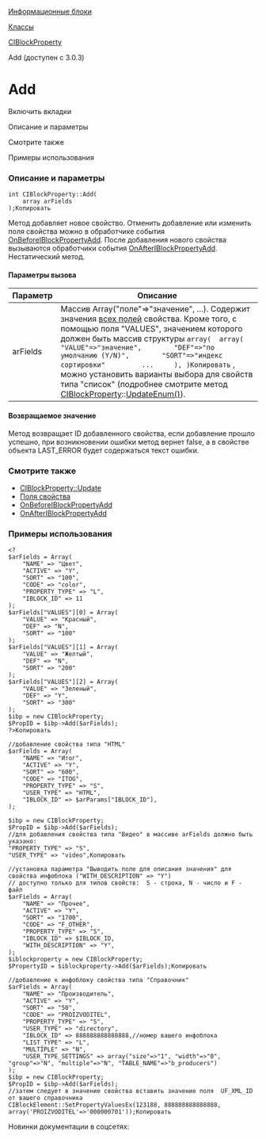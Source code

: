 [Информационные блоки](/api_help/iblock/index.php)

[Классы](/api_help/iblock/classes/index.php)

[CIBlockProperty](/api_help/iblock/classes/ciblockproperty/index.php)

Add (доступен с 3.0.3)

Add
===

Включить вкладки

Описание и параметры

Смотрите также

Примеры использования

### Описание и параметры

```
int CIBlockProperty::Add(
	array arFields
);Копировать
```

Метод добавляет новое свойство. Отменить добавление или изменить поля свойства можно в обработчике события [OnBeforeIBlockPropertyAdd](/api_help/iblock/events/onbeforeiblockpropertyadd.php). После добавления нового свойства вызываются обработчики события [OnAfterIBlockPropertyAdd](/api_help/iblock/events/onafteriblockpropertyadd.php). Нестатический метод.

#### Параметры вызова

| Параметр | Описание |
| --- | --- |
| arFields | Массив Array("поле"=>"значение", ...).   Содержит значения [всех полей](/api_help/iblock/fields.php#fproperty) свойства. Кроме того, с помощью поля "VALUES", значением которого должен быть массив структуры  ``` array( 	array( 		"VALUE"=>"значение", 		"DEF"=>"по умолчанию (Y/N)", 		"SORT"=>"индекс сортировки" 		... 	), )Копировать ```  , можно установить варианты выбора для свойств типа "список" (подробнее смотрите метод [CIBlockProperty](/api_help/iblock/classes/ciblockproperty/index.php)::[UpdateEnum()](/api_help/iblock/classes/ciblockproperty/updateenum.php)). |

#### Возвращаемое значение

Метод возвращает ID добавленного свойства, если добавление прошло успешно, при возникновении ошибки метод вернет false, а в свойстве объекта LAST\_ERROR будет содержаться текст ошибки.

### Смотрите также

* [CIBlockProperty::Update](/api_help/iblock/classes/ciblockproperty/update.php)
* [Поля свойства](/api_help/iblock/fields.php#fproperty)
* [OnBeforeIBlockPropertyAdd](/api_help/iblock/events/onbeforeiblockpropertyadd.php)
* [OnAfterIBlockPropertyAdd](/api_help/iblock/events/onafteriblockpropertyadd.php)

### Примеры использования

```
<?
$arFields = Array(
	"NAME" => "Цвет",
	"ACTIVE" => "Y",
	"SORT" => "100",
	"CODE" => "color",
	"PROPERTY_TYPE" => "L",
	"IBLOCK_ID" => 11
);
$arFields["VALUES"][0] = Array(
	"VALUE" => "Красный",
	"DEF" => "N",
	"SORT" => "100"
);
$arFields["VALUES"][1] = Array(
	"VALUE" => "Желтый",
	"DEF" => "N",
	"SORT" => "200"
);
$arFields["VALUES"][2] = Array(
	"VALUE" => "Зеленый",
	"DEF" => "Y",
	"SORT" => "300"
);
$ibp = new CIBlockProperty;
$PropID = $ibp->Add($arFields);
?>Копировать
```

```
//добавление свойства типа "HTML"
$arFields = Array(
	"NAME" => "Итог",
	"ACTIVE" => "Y",
	"SORT" => "600",
	"CODE" => "ITOG",
	"PROPERTY_TYPE" => "S",
	"USER_TYPE" => "HTML", 
	"IBLOCK_ID" => $arParams["IBLOCK_ID"],
);
      
$ibp = new CIBlockProperty;
$PropID = $ibp->Add($arFields);
//для добавления свойства типа "Видео" в массиве arFields должно быть указано:
"PROPERTY_TYPE" => "S",
"USER_TYPE" => "video",Копировать
```

```
//установка параметра "Выводить поле для описания значения" для свойства инфоблока ("WITH_DESCRIPTION" => "Y")
// доступно только для типов свойств:  S - строка, N - число и F - файл
$arFields = Array(
	"NAME" => "Прочее",
	"ACTIVE" => "Y",
	"SORT" => "1700",
	"CODE" => "F_OTHER",
	"PROPERTY_TYPE" => "S",
	"IBLOCK_ID" => $IBLOCK_ID,
	"WITH_DESCRIPTION" => "Y",
);
$iblockproperty = new CIBlockProperty;
$PropertyID = $iblockproperty->Add($arFields);Копировать
```

```
//добавление к инфоблоку свойства типа "Справочник"
$arFields = Array(
	"NAME" => "Производитель",
	"ACTIVE" => "Y",
	"SORT" => "50",
	"CODE" => "PROIZVODITEL",
	"PROPERTY_TYPE" => "S",
	"USER_TYPE" => "directory",
	"IBLOCK_ID" => 888888888888888,//номер вашего инфоблока
	"LIST_TYPE" => "L",
	"MULTIPLE" => "N",
	"USER_TYPE_SETTINGS" => array("size"=>"1", "width"=>"0", "group"=>"N", "multiple"=>"N", "TABLE_NAME"=>"b_producers")
);
$ibp = new CIBlockProperty;
$PropID = $ibp->Add($arFields);
//затем следует в значение свойства вставить значение поля  UF_XML_ID от вашего справочника
CIBlockElement::SetPropertyValuesEx(123188, 888888888888888, array('PROIZVODITEL'=>'000000701'));Копировать
```

Новинки документации в соцсетях:
